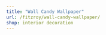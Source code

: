 ```yaml
---
title: "Wall Candy Wallpaper"
url: /fitzroy/wall-candy-wallpaper/
shop: interior decoration
---
```


